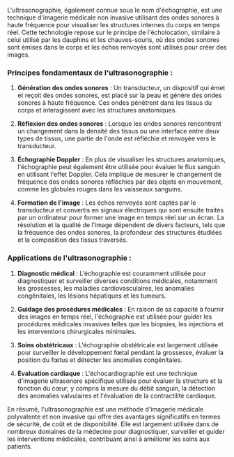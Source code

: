 L'ultrasonographie, également connue sous le nom d'échographie, est une technique d'imagerie médicale non invasive utilisant des ondes sonores à haute fréquence pour visualiser les structures internes du corps en temps réel. Cette technologie repose sur le principe de l'écholocation, similaire à celui utilisé par les dauphins et les chauves-souris, où des ondes sonores sont émises dans le corps et les échos renvoyés sont utilisés pour créer des images.

### Principes fondamentaux de l'ultrasonographie :

1. **Génération des ondes sonores** : Un transducteur, un dispositif qui émet et reçoit des ondes sonores, est placé sur la peau et génère des ondes sonores à haute fréquence. Ces ondes pénètrent dans les tissus du corps et interagissent avec les structures anatomiques.

2. **Réflexion des ondes sonores** : Lorsque les ondes sonores rencontrent un changement dans la densité des tissus ou une interface entre deux types de tissus, une partie de l'onde est réfléchie et renvoyée vers le transducteur.

3. **Échographie Doppler** : En plus de visualiser les structures anatomiques, l'échographie peut également être utilisée pour évaluer le flux sanguin en utilisant l'effet Doppler. Cela implique de mesurer le changement de fréquence des ondes sonores réfléchies par des objets en mouvement, comme les globules rouges dans les vaisseaux sanguins.

4. **Formation de l'image** : Les échos renvoyés sont captés par le transducteur et convertis en signaux électriques qui sont ensuite traités par un ordinateur pour former une image en temps réel sur un écran. La résolution et la qualité de l'image dépendent de divers facteurs, tels que la fréquence des ondes sonores, la profondeur des structures étudiées et la composition des tissus traversés.

### Applications de l'ultrasonographie :

1. **Diagnostic médical** : L'échographie est couramment utilisée pour diagnostiquer et surveiller diverses conditions médicales, notamment les grossesses, les maladies cardiovasculaires, les anomalies congénitales, les lésions hépatiques et les tumeurs.

2. **Guidage des procédures médicales** : En raison de sa capacité à fournir des images en temps réel, l'échographie est utilisée pour guider les procédures médicales invasives telles que les biopsies, les injections et les interventions chirurgicales minimales.

3. **Soins obstétricaux** : L'échographie obstétricale est largement utilisée pour surveiller le développement fœtal pendant la grossesse, évaluer la position du fœtus et détecter les anomalies congénitales.

4. **Évaluation cardiaque** : L'échocardiographie est une technique d'imagerie ultrasonore spécifique utilisée pour évaluer la structure et la fonction du cœur, y compris la mesure du débit sanguin, la détection des anomalies valvulaires et l'évaluation de la contractilité cardiaque.

En résumé, l'ultrasonographie est une méthode d'imagerie médicale polyvalente et non invasive qui offre des avantages significatifs en termes de sécurité, de coût et de disponibilité. Elle est largement utilisée dans de nombreux domaines de la médecine pour diagnostiquer, surveiller et guider les interventions médicales, contribuant ainsi à améliorer les soins aux patients.